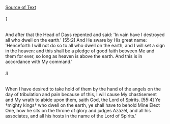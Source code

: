 [Source of Text](https://github.com/scrollmapper/bible_databases_deuterocanonical)

###### 1
And after that the Head of Days repented and said: 'In vain have I destroyed all who dwell on the earth.' [55:2] And He sware by His great name: 'Henceforth I will not do so to all who dwell on the earth, and I will set a sign in the heaven: and this shall be a pledge of good faith between Me and them for ever, so long as heaven is above the earth. And this is in accordance with My command.'

###### 3
When I have desired to take hold of them by the hand of the angels on the day of tribulation and pain because of this, I will cause My chastisement and My wrath to abide upon them, saith God, the Lord of Spirits. [55:4] Ye †mighty kings† who dwell on the earth, ye shall have to behold Mine Elect One, how he sits on the throne of glory and judges Azâzêl, and all his associates, and all his hosts in the name of the Lord of Spirits.'